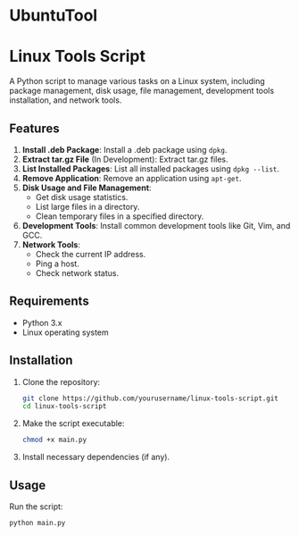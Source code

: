 # UbuntuTool
# Linux Tools Script

A Python script to manage various tasks on a Linux system, including package management, disk usage, file management, development tools installation, and network tools.

## Features

1. **Install .deb Package**: Install a .deb package using `dpkg`.
2. **Extract tar.gz File** (In Development): Extract tar.gz files.
3. **List Installed Packages**: List all installed packages using `dpkg --list`.
4. **Remove Application**: Remove an application using `apt-get`.
5. **Disk Usage and File Management**: 
    - Get disk usage statistics.
    - List large files in a directory.
    - Clean temporary files in a specified directory.
6. **Development Tools**: Install common development tools like Git, Vim, and GCC.
7. **Network Tools**: 
    - Check the current IP address.
    - Ping a host.
    - Check network status.

## Requirements

- Python 3.x
- Linux operating system

## Installation

1. Clone the repository:
    ```bash
    git clone https://github.com/yourusername/linux-tools-script.git
    cd linux-tools-script
    ```

2. Make the script executable:
    ```bash
    chmod +x main.py
    ```

3. Install necessary dependencies (if any).

## Usage

Run the script:
```bash
python main.py

